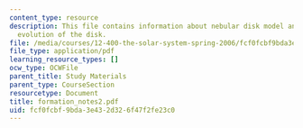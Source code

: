 ```yaml
---
content_type: resource
description: This file contains information about nebular disk model and chemical
  evolution of the disk.
file: /media/courses/12-400-the-solar-system-spring-2006/fcf0fcbf9bda3e432d326f47f2fe23c0_formation_notes2.pdf
file_type: application/pdf
learning_resource_types: []
ocw_type: OCWFile
parent_title: Study Materials
parent_type: CourseSection
resourcetype: Document
title: formation_notes2.pdf
uid: fcf0fcbf-9bda-3e43-2d32-6f47f2fe23c0
---
```

